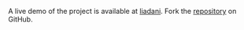 A live demo of the project is available at [liadani](https://liadani.pages.dev).
Fork the [repository](https://github.com/untaokeroa) on GitHub.